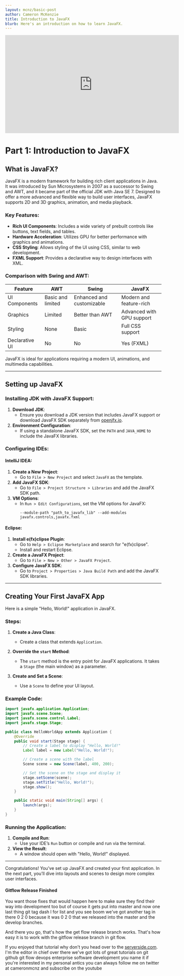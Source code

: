 ```yaml
---
layout: mcnz/basic-post
author: Cameron McKenzie
title: Introduction to JavaFX
blurb: Here's an introduction on how to learn JavaFX.
---
```


<div class="embed-responsive embed-responsive-16by9">
<iframe width="560" height="315" src="https://www.youtube.com/embed/d4cDLBFbekw" frameborder="0" allow="accelerometer; autoplay; clipboard-write; encrypted-media; gyroscope; picture-in-picture" allowfullscreen></iframe>
</div>

# Part 1: Introduction to JavaFX

## What is JavaFX?
JavaFX is a modern framework for building rich client applications in Java. It was introduced by Sun Microsystems in 2007 as a successor to Swing and AWT, and it became part of the official JDK with Java SE 7. Designed to offer a more advanced and flexible way to build user interfaces, JavaFX supports 2D and 3D graphics, animation, and media playback.

### Key Features:
- **Rich UI Components**: Includes a wide variety of prebuilt controls like buttons, text fields, and tables.
- **Hardware Acceleration**: Utilizes GPU for better performance with graphics and animations.
- **CSS Styling**: Allows styling of the UI using CSS, similar to web development.
- **FXML Support**: Provides a declarative way to design interfaces with XML.

### Comparison with Swing and AWT:
| Feature         | AWT               | Swing               | JavaFX                 |
|-----------------|-------------------|---------------------|------------------------|
| UI Components   | Basic and limited | Enhanced and customizable | Modern and feature-rich |
| Graphics        | Limited           | Better than AWT     | Advanced with GPU support |
| Styling         | None              | Basic               | Full CSS support        |
| Declarative UI  | No                | No                  | Yes (FXML)             |

JavaFX is ideal for applications requiring a modern UI, animations, and multimedia capabilities.

---

## Setting up JavaFX

### Installing JDK with JavaFX Support:
1. **Download JDK**:
   - Ensure you download a JDK version that includes JavaFX support or download JavaFX SDK separately from [openjfx.io](https://openjfx.io).
2. **Environment Configuration**:
   - If using a standalone JavaFX SDK, set the `PATH` and `JAVA_HOME` to include the JavaFX libraries.

### Configuring IDEs:

#### IntelliJ IDEA:
1. **Create a New Project**:
   - Go to `File > New Project` and select `JavaFX` as the template.
2. **Add JavaFX SDK**:
   - Go to `File > Project Structure > Libraries` and add the JavaFX SDK path.
3. **VM Options**:
   - In `Run > Edit Configurations`, set the VM options for JavaFX:
     ```
     --module-path "path_to_javafx_lib" --add-modules javafx.controls,javafx.fxml
     ```

#### Eclipse:
1. **Install e(fx)clipse Plugin**:
   - Go to `Help > Eclipse Marketplace` and search for "e(fx)clipse".
   - Install and restart Eclipse.
2. **Create a JavaFX Project**:
   - Go to `File > New > Other > JavaFX Project`.
3. **Configure JavaFX SDK**:
   - Go to `Project > Properties > Java Build Path` and add the JavaFX SDK libraries.

---

## Creating Your First JavaFX App

Here is a simple "Hello, World!" application in JavaFX.

### Steps:
1. **Create a Java Class**:
   - Create a class that extends `Application`.

2. **Override the `start` Method**:
   - The `start` method is the entry point for JavaFX applications. It takes a `Stage` (the main window) as a parameter.

3. **Create and Set a Scene**:
   - Use a `Scene` to define your UI layout.

### Example Code:
```java
import javafx.application.Application;
import javafx.scene.Scene;
import javafx.scene.control.Label;
import javafx.stage.Stage;

public class HelloWorldApp extends Application {
    @Override
    public void start(Stage stage) {
        // Create a label to display "Hello, World!"
        Label label = new Label("Hello, World!");

        // Create a scene with the label
        Scene scene = new Scene(label, 400, 200);

        // Set the scene on the stage and display it
        stage.setScene(scene);
        stage.setTitle("Hello, World!");
        stage.show();
    }

    public static void main(String[] args) {
        launch(args);
    }
}
```

### Running the Application:
1. **Compile and Run**:
   - Use your IDE’s `Run` button or compile and run via the terminal.
2. **View the Result**:
   - A window should open with "Hello, World!" displayed.

---

Congratulations! You’ve set up JavaFX and created your first application. In the next part, you’ll dive into layouts and scenes to design more complex user interfaces.


#### Gitflow Release Finished

You want those fixes that would happen here to make sure they find their way into development too but of course it gets put into master and now one last thing git tag dash l for list and you see boom we've got another tag in there 0 2 0 because it was 0 2 0 that we released into the master and the develop branches.

And there you go, that's how the get flow release branch works. That's how easy it is to work with the gitflow release branch in git flow. 

If you enjoyed that tutorial why don't you head over to the [serverside.com](https://www.theserverside.com/blog/Coffee-Talk-Java-News-Stories-and-Opinions/init-Gitflow-example-workflow-tutorial). I'm the editor in chief over there we've got lots of great tutorials on git github git flow devops enterprise software development you name it if you're interested in my personal antics you can always follow me on twitter at cameronmcnz and subscribe on the youtube
